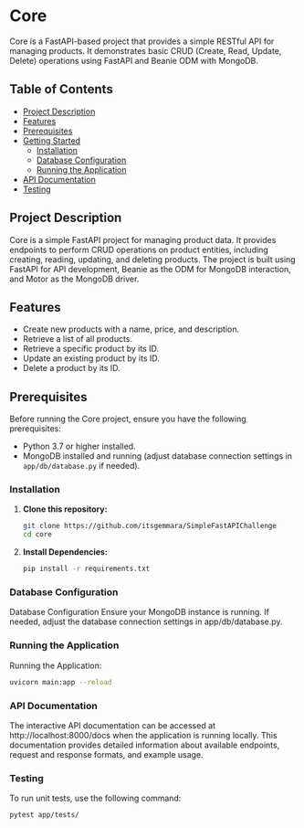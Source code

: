 # Core

Core is a FastAPI-based project that provides a simple RESTful API for managing products. It demonstrates basic CRUD (Create, Read, Update, Delete) operations using FastAPI and Beanie ODM with MongoDB.

## Table of Contents

- [Project Description](#project-description)
- [Features](#features)
- [Prerequisites](#prerequisites)
- [Getting Started](#getting-started)
  - [Installation](#installation)
  - [Database Configuration](#database-configuration)
  - [Running the Application](#running-the-application)
- [API Documentation](#api-documentation)
- [Testing](#testing)
## Project Description

Core is a simple FastAPI project for managing product data. It provides endpoints to perform CRUD operations on product entities, including creating, reading, updating, and deleting products. The project is built using FastAPI for API development, Beanie as the ODM for MongoDB interaction, and Motor as the MongoDB driver.

## Features

- Create new products with a name, price, and description.
- Retrieve a list of all products.
- Retrieve a specific product by its ID.
- Update an existing product by its ID.
- Delete a product by its ID.

## Prerequisites

Before running the Core project, ensure you have the following prerequisites:

- Python 3.7 or higher installed.
- MongoDB installed and running (adjust database connection settings in `app/db/database.py` if needed).

### Installation

1. **Clone this repository:**

   ```bash
   git clone https://github.com/itsgemmara/SimpleFastAPIChallenge
   cd core 

2. **Install Dependencies:**

   ```bash
   pip install -r requirements.txt 

### Database Configuration

Database Configuration
Ensure your MongoDB instance is running. If needed, adjust the database connection settings in app/db/database.py.

### Running the Application

Running the Application:

   ```bash 
   uvicorn main:app --reload  
   ```

### API Documentation

The interactive API documentation can be accessed at http://localhost:8000/docs when the application is running locally. This documentation provides detailed information about available endpoints, request and response formats, and example usage.


### Testing

To run unit tests, use the following command:
   ```bash
   pytest app/tests/

   ```